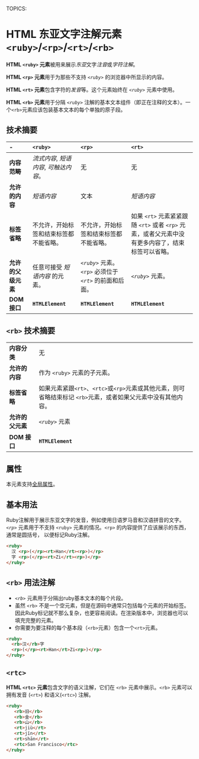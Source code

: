 TOPICS: <ruby>
        <rp>
        <rt>
        <rb>
        <rtc>

# HTML 东亚文字注解元素 `<ruby>`/`<rp>`/`<rt>`/`<rb>`

**HTML `<ruby>` 元素**被用来展示*东亚*文字*注音*或*字符注解*。

**HTML `<rp>` 元素**用于为那些不支持 *`<ruby>`* 的浏览器中所显示的内容。

**HTML `<rt>` 元素**包含字符的*发音*等。这个元素始终在 *`<ruby>`* 元素中使用。

**HTML `<rb>` 元素**用于分隔 *`<ruby>`* 注解的基本文本组件（即正在注释的文本）。一个`<rb>`元素应该包装基本文本的每个单独的原子段。

## 技术摘要

| - | `<ruby>` | `<rp>` | `<rt>` |
| :-- | :-- | :-- | :-- |
| **内容范畴** | *流式内容*, *短语内容*, *可触达内容*。| 无 | 无 |
| **允许的内容** | *短语内容* | 文本 | *短语内容* |
| **标签省略** | 不允许，开始标签和结束标签都不能省略。| 不允许，开始标签和结束标签都不能省略。| 如果 `<rt>` 元素紧紧跟随 `<rt>` 或者 `<rp>` 元素，或者父元素中没有更多内容了，结束标签可以省略。|
| **允许的父级元素** | 任意可接受 *短语内容* 的元素。| *`<ruby>`* 元素。 `<rp>` 必须位于 *`<rt>`* 的前面和后面。| *`<ruby>`* 元素。|
| **DOM 接口** | **`HTMLElement`** | **`HTMLElement`** | **`HTMLElement`** |

## `<rb>` 技术摘要

|  |  |
| :-- | :-- |
| **内容分类** | 无 |  
| **允许的内容** | 作为 `<ruby>` 元素的子元素。 |
| **标签省略** | 如果元素紧跟`<rt>`、`<rtc>`或`<rp>`元素或其他元素，则可省略结束标记 `<rb>`元素，或者如果父元素中没有其他内容。 |
| **允许的父元素** | *`<ruby>`* 元素 |
| **DOM 接口** | **`HTMLElement`** |

## 属性

本元素支持[全局属性](/zh-hans/webfrontend/HTML_Global_Attributes)。

## 基本用法

Ruby注解用于展示东亚文字的发音，例如使用日语罗马音和汉语拼音的文字。*`<rp>`* 元素用于不支持 `<ruby>` 元素的情况。`<rp>` 的内容提供了应该展示的东西，通常是圆括号，
以便标记Ruby注解。

```html
<ruby>
  汉 <rp>(</rp><rt>Han</rt><rp>)</rp>
  字 <rp>(</rp><rt>Zi</rt><rp>)</rp>
</ruby>
```

## `<rb>` 用法注解

- *`<rb>`* 元素用于分隔出ruby基本文本的每个片段。
- 虽然 `<rb>` 不是一个空元素，但是在源码中通常只包括每个元素的开始标签。因此Ruby标记就不那么复杂，也更容易阅读。在渲染版本中，浏览器也可以填充完整的元素。
- 你需要为要注释的每个基本段（`<rb>`元素）包含一个`<rt>`元素。

```html
<ruby>
  <rb>汉</rb>字
  <rp>(</rp><rt>Han</rt>Zi<rp>)</rp>
</ruby>
```

## `<rtc>`

**HTML `<rtc>` 元素**包含文字的语义注解，它们在 `<rb>` 元素中展示。`<rb>` 元素可以拥有发音 (`<rt>`) 和语义(`<rtc>`) 注解。

```html
<ruby>
   <rb>旧</rb>
   <rb>金</rb>
   <rb>山</rb>
   <rt>jiù</rt>
   <rt>jīn</rt>
   <rt>shān</rt>
   <rtc>San Francisco</rtc>
</ruby>
```
